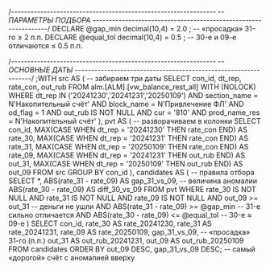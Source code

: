 /*---------------------------------------------------------------
-- ПАРАМЕТРЫ ПОДБОРА
----------------------------------------------------------------*/
DECLARE @gap_min    decimal(10,4) = 2.0 ;  -- «просадка» 31-го ≥ 2 п.п.
DECLARE @equal_tol  decimal(10,4) = 0.5 ;  -- 30-е и 09-е отличаются ≤ 0.5 п.п.

/*---------------------------------------------------------------
-- ОСНОВНЫЕ ДАТЫ
----------------------------------------------------------------*/
;WITH src AS (  -- забираем три даты
    SELECT con_id,
           dt_rep,
           rate_con,
           out_rub
    FROM   alm.[ALM].[vw_balance_rest_all] WITH (NOLOCK)
    WHERE  dt_rep IN ('20241230','20241231','20250109')
      AND  section_name  = N'Накопительный счёт'
      AND  block_name    = N'Привлечение ФЛ'
      AND  od_flag       = 1
      AND  out_rub      IS NOT NULL
      AND  cur           = '810'
      AND  prod_name_res = N'Накопительный счёт'
),
pvt AS (         -- разворачиваем в колонки
    SELECT con_id,
           MAX(CASE WHEN dt_rep = '20241230' THEN rate_con END) AS rate_30,
           MAX(CASE WHEN dt_rep = '20241231' THEN rate_con END) AS rate_31,
           MAX(CASE WHEN dt_rep = '20250109' THEN rate_con END) AS rate_09,
           MAX(CASE WHEN dt_rep = '20241231' THEN out_rub  END) AS out_31,
           MAX(CASE WHEN dt_rep = '20250109' THEN out_rub  END) AS out_09
    FROM   src
    GROUP BY con_id
),
candidates AS (  -- правила отбора
    SELECT *,
           ABS(rate_31 - rate_09)              AS gap_31_vs_09,   -- величина аномалии
           ABS(rate_30 - rate_09)              AS diff_30_vs_09
    FROM   pvt
    WHERE  rate_30 IS NOT NULL
      AND  rate_31 IS NOT NULL
      AND  rate_09 IS NOT NULL
      AND  out_09  >=  out_31                    -- деньги не ушли
      AND  ABS(rate_31 - rate_09) >= @gap_min    -- 31-е сильно отличается
      AND  ABS(rate_30 - rate_09) <= @equal_tol  -- 30-е ≈ 09-е
)
SELECT
       con_id,
       rate_30       AS rate_20241230,
       rate_31       AS rate_20241231,
       rate_09       AS rate_20250109,
       gap_31_vs_09,                       -- «просадка» 31-го (п.п.)
       out_31        AS out_rub_20241231,
       out_09        AS out_rub_20250109
FROM   candidates
ORDER BY out_09 DESC, gap_31_vs_09 DESC;    -- самый «дорогой» счёт с аномалией вверху
